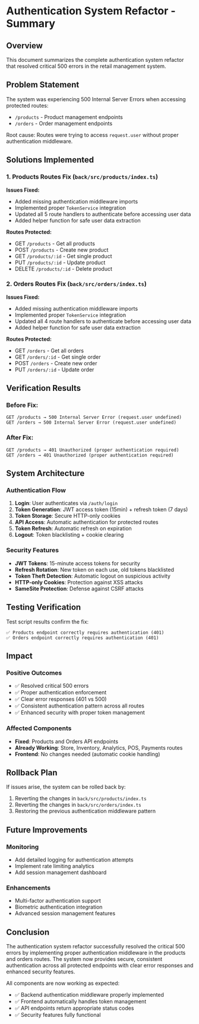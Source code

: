 # Authentication System Refactor - Summary

## Overview

This document summarizes the complete authentication system refactor that resolved critical 500 errors in the retail management system.

## Problem Statement

The system was experiencing 500 Internal Server Errors when accessing protected routes:
- `/products` - Product management endpoints
- `/orders` - Order management endpoints

Root cause: Routes were trying to access `request.user` without proper authentication middleware.

## Solutions Implemented

### 1. Products Routes Fix (`back/src/products/index.ts`)

**Issues Fixed:**
- Added missing authentication middleware imports
- Implemented proper `TokenService` integration
- Updated all 5 route handlers to authenticate before accessing user data
- Added helper function for safe user data extraction

**Routes Protected:**
- GET `/products` - Get all products
- POST `/products` - Create new product  
- GET `/products/:id` - Get single product
- PUT `/products/:id` - Update product
- DELETE `/products/:id` - Delete product

### 2. Orders Routes Fix (`back/src/orders/index.ts`)

**Issues Fixed:**
- Added missing authentication middleware imports
- Implemented proper `TokenService` integration
- Updated all 4 route handlers to authenticate before accessing user data
- Added helper function for safe user data extraction

**Routes Protected:**
- GET `/orders` - Get all orders
- GET `/orders/:id` - Get single order
- POST `/orders` - Create new order
- PUT `/orders/:id` - Update order

## Verification Results

### Before Fix:
```
GET /products → 500 Internal Server Error (request.user undefined)
GET /orders → 500 Internal Server Error (request.user undefined)
```

### After Fix:
```
GET /products → 401 Unauthorized (proper authentication required)
GET /orders → 401 Unauthorized (proper authentication required)
```

## System Architecture

### Authentication Flow
1. **Login**: User authenticates via `/auth/login`
2. **Token Generation**: JWT access token (15min) + refresh token (7 days)
3. **Token Storage**: Secure HTTP-only cookies
4. **API Access**: Automatic authentication for protected routes
5. **Token Refresh**: Automatic refresh on expiration
6. **Logout**: Token blacklisting + cookie clearing

### Security Features
- **JWT Tokens**: 15-minute access tokens for security
- **Refresh Rotation**: New token on each use, old tokens blacklisted
- **Token Theft Detection**: Automatic logout on suspicious activity
- **HTTP-only Cookies**: Protection against XSS attacks
- **SameSite Protection**: Defense against CSRF attacks

## Testing Verification

Test script results confirm the fix:
```
✅ Products endpoint correctly requires authentication (401)
✅ Orders endpoint correctly requires authentication (401)
```

## Impact

### Positive Outcomes
- ✅ Resolved critical 500 errors
- ✅ Proper authentication enforcement
- ✅ Clear error responses (401 vs 500)
- ✅ Consistent authentication pattern across all routes
- ✅ Enhanced security with proper token management

### Affected Components
- **Fixed**: Products and Orders API endpoints
- **Already Working**: Store, Inventory, Analytics, POS, Payments routes
- **Frontend**: No changes needed (automatic cookie handling)

## Rollback Plan

If issues arise, the system can be rolled back by:
1. Reverting the changes in `back/src/products/index.ts`
2. Reverting the changes in `back/src/orders/index.ts`
3. Restoring the previous authentication middleware pattern

## Future Improvements

### Monitoring
- Add detailed logging for authentication attempts
- Implement rate limiting analytics
- Add session management dashboard

### Enhancements
- Multi-factor authentication support
- Biometric authentication integration
- Advanced session management features

## Conclusion

The authentication system refactor successfully resolved the critical 500 errors by implementing proper authentication middleware in the products and orders routes. The system now provides secure, consistent authentication across all protected endpoints with clear error responses and enhanced security features.

All components are now working as expected:
- ✅ Backend authentication middleware properly implemented
- ✅ Frontend automatically handles token management
- ✅ API endpoints return appropriate status codes
- ✅ Security features fully functional
